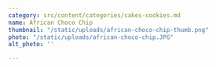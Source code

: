 ```yaml
---
category: src/content/categories/cakes-cookies.md
name: African Choco Chip
thumbnail: "/static/uploads/african-choco-chip-thumb.png"
photo: "/static/uploads/african-choco-chip.JPG"
alt_photo: ''

---
```


